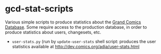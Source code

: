 # gcd-stat-scripts

Various simple scripts to produce statistics about the [Grand Comics
Database](http://www.comics.org/). Some require access to the production
database, in order to produce statistics about users, changesets, etc.

- `user-stats.py` (run by `update-user-stats` shell script:
  produces the user statistics available at
  http://dev.comics.org/adia/user-stats.html
